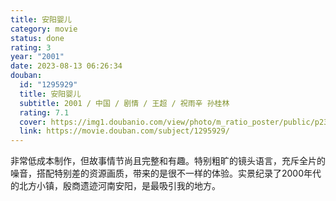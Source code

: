 ```yaml
---
title: 安阳婴儿
category: movie
status: done
rating: 3
year: "2001"
date: 2023-08-13 06:26:34
douban:
  id: "1295929"
  title: 安阳婴儿
  subtitle: 2001 / 中国 / 剧情 / 王超 / 祝雨辛 孙桂林
  rating: 7.1
  cover: https://img1.doubanio.com/view/photo/m_ratio_poster/public/p2382796287.jpg
  link: https://movie.douban.com/subject/1295929/
---
```


非常低成本制作，但故事情节尚且完整和有趣。特别粗旷的镜头语言，充斥全片的噪音，搭配特别差的资源画质，带来的是很不一样的体验。实景纪录了2000年代的北方小镇，殷商遗迹河南安阳，是最吸引我的地方。
